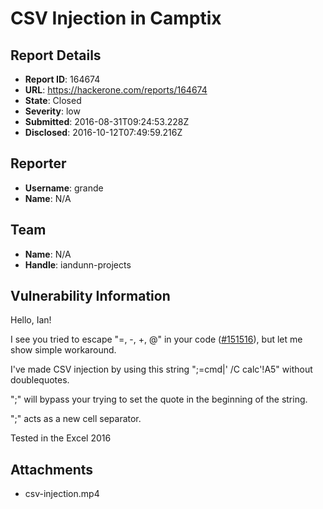 # CSV Injection in Camptix

## Report Details
- **Report ID**: 164674
- **URL**: https://hackerone.com/reports/164674
- **State**: Closed
- **Severity**: low
- **Submitted**: 2016-08-31T09:24:53.228Z
- **Disclosed**: 2016-10-12T07:49:59.216Z

## Reporter
- **Username**: grande
- **Name**: N/A

## Team
- **Name**: N/A
- **Handle**: iandunn-projects

## Vulnerability Information
Hello, Ian!

I see you tried to escape "=, -, +, @" in your code ([#151516](https://hackerone.com/reports/151516)), but let me show simple workaround.

I've made CSV injection by using this string ";=cmd|' /C calc'!A5" without doublequotes.

";" will bypass your trying to set the quote in the beginning of the string.

";" acts as a new cell separator.

Tested in the Excel 2016

## Attachments
- csv-injection.mp4
